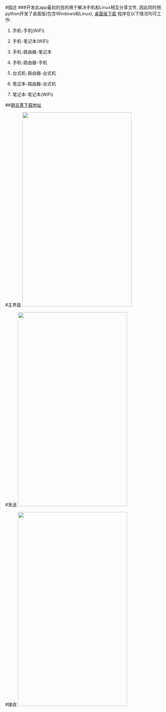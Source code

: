 #描述
###开发此app最初的目的用于解决手机和Linux相互分享文件, 因此同时用python开发了桌面版(包含Windows和Linux), [桌面版下载](https://github.com/xanarry/LanTrans-desktop)
程序在以下情况均可工作:

1. 手机-手机(WiFi)

2. 手机-笔记本(WiFi)

3. 手机-路由器-笔记本

4. 手机-路由器-手机

5. 台式机-路由器-台式机

6. 笔记本-路由器-台式机

7. 笔记本-笔记本(WiFi)

##[豌豆荚下载地址](http://www.wandoujia.com/apps/com.xanarry.lantrans)

#主界面
<img src=https://github.com/xanarry/LanTrans-android/blob/master/1.jpeg width=350 height=620/>

#发送
<img src=https://github.com/xanarry/LanTrans-android/blob/master/2.jpeg width=350 height=620/>

#接收
<img src=https://github.com/xanarry/LanTrans-android/blob/master/3.jpeg width=350 height=620/>
